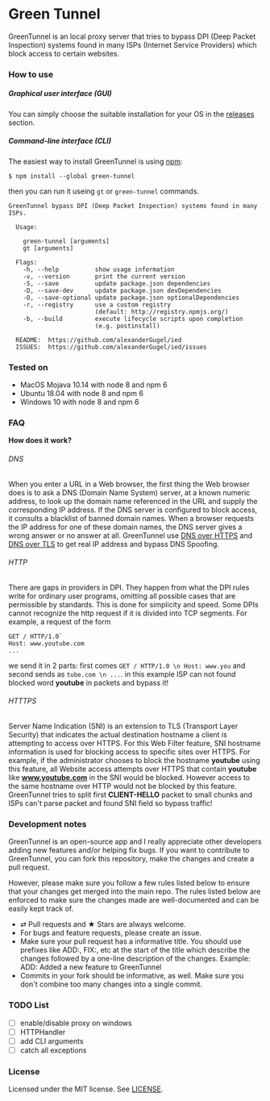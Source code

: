 # Green Tunnel

GreenTunnel is an local proxy server that tries to bypass DPI (Deep Packet Inspection) systems found in many ISPs (Internet Service Providers) which block access to certain websites.

### How to use
##### Graphical user interface (GUI)
You can simply choose the suitable installation for your OS in the [releases](http://google.com "releases") section.

##### Command-line interface (CLI)
The easiest way to install GreenTunnel is using [npm](https://www.npmjs.org/ "npm"):
```
$ npm install --global green-tunnel
```
then you can run it useing `gt` or `green-tunnel` commands.

```
GreenTunnel bypass DPI (Deep Packet Inspection) systems found in many ISPs.

  Usage:

    green-tunnel [arguments]
	gt [arguments]

  Flags:
    -h, --help          show usage information
    -v, --version       print the current version
    -S, --save          update package.json dependencies
    -D, --save-dev      update package.json devDependencies
    -O, --save-optional update package.json optionalDependencies
    -r, --registry      use a custom registry
                        (default: http://registry.npmjs.org/)
    -b, --build         execute lifecycle scripts upon completion
                        (e.g. postinstall)

  README:  https://github.com/alexanderGugel/ied
  ISSUES:  https://github.com/alexanderGugel/ied/issues
```

### Tested on
- MacOS Mojava 10.14 with node 8 and npm 6
- Ubuntu 18.04 with node 8 and npm 6
- Windows 10 with node 8 and npm 6


### FAQ
**How does it work?**
###### DNS
When you enter a URL in a Web browser, the first thing the Web browser does is to ask a DNS (Domain Name System) server, at a known numeric address, to look up the domain name referenced in the URL and supply the corresponding IP address.
If the DNS server is configured to block access, it consults a blacklist of banned domain names. When a browser requests the IP address for one of these domain names, the DNS server gives a wrong answer or no answer at all.
GreenTunnel use [DNS over HTTPS](https://en.wikipedia.org/wiki/DNS_over_HTTPS "doh (DNS over HTTPS)") and [DNS over TLS](https://en.wikipedia.org/wiki/DNS_over_TLS "DNS over TLS") to get real IP address and bypass DNS Spoofing.


###### HTTP
There are gaps in providers in DPI.  They happen from what the DPI rules write for ordinary user programs, omitting all possible cases that are permissible by standards.  This is done for simplicity and speed.
Some DPIs cannot recognize the http request if it is divided into TCP segments.  For example, a request of the form

```
GET / HTTP/1.0`
Host: www.youtube.com
...
```
we send it in 2 parts: first comes `GET / HTTP/1.0 \n Host: www.you` and second sends as `tube.com \n ...`. in this example ISP can not found blocked word **youtube** in packets and bypass it!


###### HTTTPS
Server Name Indication (SNI) is an extension to TLS (Transport Layer Security) that indicates the actual destination hostname a client is attempting to access over HTTPS. For this Web Filter feature, SNI hostname information is used for blocking access to specific sites over HTTPS. For example, if the administrator chooses to block the hostname **youtube** using this feature, all Website access attempts over HTTPS that contain **youtube** like **www.youtube.com** in the SNI would be blocked. However access to the same hostname over HTTP would not be blocked by this feature. GreenTunnel tries to split first **CLIENT-HELLO** packet to small chunks and ISPs can't parse packet and found SNI field so bypass traffic!

### Development notes
GreenTunnel is an open-source app and I really appreciate other developers adding new features and/or helping fix bugs. If you want to contribute to GreenTunnel, you can fork this repository, make the changes and create a pull request.

However, please make sure you follow a few rules listed below to ensure that your changes get merged into the main repo. The rules listed below are enforced to make sure the changes made are well-documented and can be easily kept track of.

- ⇄ Pull requests and ★ Stars are always welcome.
- For bugs and feature requests, please create an issue.
- Make sure your pull request has a informative title. You should use prefixes like ADD:, FIX:, etc at the start of the title which describe the changes followed by a one-line description of the changes. Example: ADD: Added a new feature to GreenTunnel
- Commits in your fork should be informative, as well. Make sure you don't combine too many changes into a single commit.

### TODO List
- [ ] enable/disable proxy on windows
- [ ] HTTPHandler
- [ ] add CLI arguments
- [ ] catch all exceptions

### License
Licensed under the MIT license. See [LICENSE](https://github.com/SadeghHayeri/GreenTunnel/blob/master/LICENSE "LICENSE").

